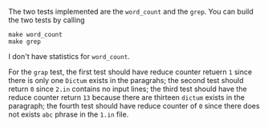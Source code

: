 The two tests implemented are the `word_count` and the `grep`. You can build the two tests by calling 

```
make word_count
make grep
```

I don't have statistics for `word_count`. 

For the `grap` test, the first test should have reduce counter retuern `1` since there is only one `Dictum` exists in the paragrahs; the second test should return `0` since `2.in` contains no input lines; the third test should have the reduce counter return `13` because there are thirteen `dictum` exists in the paragraph; the fourth test should have reduce counter of `0` since there does not exists `abc` phrase in the `1.in` file. 
